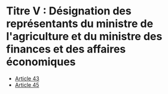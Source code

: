 # Titre V : Désignation des représentants du ministre de l'agriculture et du ministre des finances et des affaires économiques

- [Article 43](article-43.md)
- [Article 45](article-45.md)
